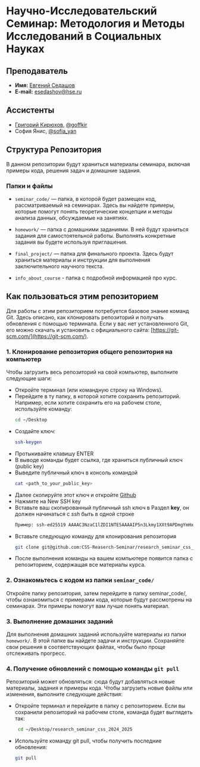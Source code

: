 # Научно-Исследовательский Семинар: Методология и Методы Исследований в Социальных Науках

## Преподаватель
- **Имя:** [Евгений Седашов](https://www.hse.ru/staff/sedashov)
- **E-mail:** [esedashov@hse.ru](mailto:esedashov@hse.ru)

## Ассистенты
- [Григорий Кирюхов](https://www.hse.ru/staff/KirilHSE/), [@goffkir](https://t.me/goffkir)
- София Янис, [@sofia_yan](https://t.me/sofia_yan)

## Структура Репозитория

В данном репозитории будут храниться материалы семинара, включая примеры кода, решения задач и домашние задания.

### Папки и файлы

- `seminar_code/` — папка, в которой будет размещен код, рассматриваемый на семинарах. Здесь вы найдете примеры, которые помогут понять теоретические концепции и методы анализа данных, обсуждаемые на занятиях.
  
- `homework/` — папка с домашними заданиями. В ней будут храниться задания для самостоятельной работы. Выполнять конкретные задания вы будете используя приглашения.

- `final_project/` — папка для финального проекта. Здесь будут храниться материалы и инструкции для выполнения заключительного научного текста.

- `info_about_course` - папка с подробной информацией про курс.

## Как пользоваться этим репозиторием

Для работы с этим репозиторием потребуется базовое знание команд Git. Здесь описано, как клонировать репозиторий и получать обновления с помощью терминала. Если у вас нет установленного Git, его можно скачать и установить с официального сайта: [https://git-scm.com/](https://git-scm.com/).

### 1. Клонирование репозитория общего репозитория на компьютер

Чтобы загрузить весь репозиторий на свой компьютер, выполните следующие шаги:

- Откройте терминал (или командную строку на Windows).
- Перейдите в ту папку, в которой хотите сохранить репозиторий. Например, если хотите сохранить его на рабочем столе, используйте команду:
  ```bash
  cd ~/Desktop
  ```
- Создайте ключ:
  ```bash
  ssh-keygen
  ```
- Протыкивайте клавишу ENTER
- В выводе команды будет ссылка, где храниться публичный ключ (public key)
- Выведите публичный ключ в консоль командой
  ```bash
  cat <path_to_your_public_key>
  ```
- Далее скопируйте этот ключ и откройте [Github](https://github.com/settings/keys)
- Нажмите на New SSH key
- Вставьте ваш скопированный публичный ssh ключ в Раздел **key**, он должен начинаться с *ssh* быть в одной строке
  ```bash
  Пример: ssh-ed25519 AAAAC3NzaC1lZDI1NTE5AAAAIP5n3Lkmy1XXt9APDmgYmHxODkBZNWJZmNPZzx+IBvI6 kiril@p415
  ```
- Вставьте следующую команду для клонирования репозитория
   ```bash
   git clone git@github.com:CSS-Reaserch-Seminar/research_seminar_css_2024_2025.git
   ```
- После выполнения команды на вашем компьютере появится папка с репозиторием, содержащая все материалы курса.

### 2. Ознакомьтесь с кодом из папки `seminar_code/`
Откройте папку репозитория, затем перейдите в папку seminar_code/, чтобы ознакомиться с примерами кода, которые будут рассмотрены на семинарах. Эти примеры помогут вам лучше понять материал.

### 3. Выполнение домашних заданий
Для выполнения домашних заданий используйте материалы из папки `homework/`. В этой папке вы найдете задачи и инструкции. Сохраняйте свои решения в соответствующих файлах, чтобы было проще отслеживать прогресс.

### 4. Получение обновлений с помощью команды `git pull`
Репозиторий может обновляться: сюда будут добавляться новые материалы, задания и примеры кода. Чтобы загрузить новые файлы или изменения, выполните следующие действия:
 - Откройте терминал и перейдите в папку с репозиторием. Если вы сохранили репозиторий на рабочем столе, команда будет выглядеть так:
   ```bash
    cd ~/Desktop/research_seminar_css_2024_2025
   ```
- Используйте команду git pull, чтобы получить последние обновления:
    ```bash
    git pull
    ```




